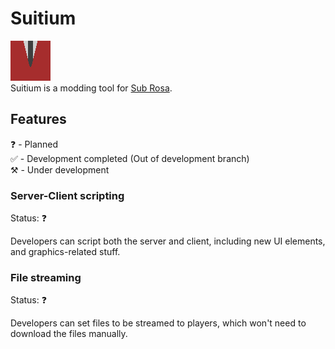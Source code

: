 # Suitium

![Suitium Logo](/Assets/icon.png) \
Suitium is a modding tool for [Sub Rosa](http://subrosagame.com).

## Features

❓ - Planned \
✅ - Development completed (Out of development branch) \
⚒️ - Under development 

### Server-Client scripting

Status: ❓

Developers can script both the server and client, including new UI elements, and graphics-related stuff.

### File streaming

Status: ❓

Developers can set files to be streamed to players, which won't need to download the files manually.